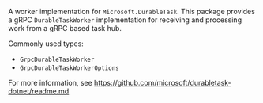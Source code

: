 A worker implementation for `Microsoft.DurableTask`. This package provides a gRPC `DurableTaskWorker` implementation for receiving and processing work from a gRPC based task hub.

Commonly used types:
- `GrpcDurableTaskWorker`
- `GrpcDurableTaskWorkerOptions`

For more information, see https://github.com/microsoft/durabletask-dotnet/readme.md
